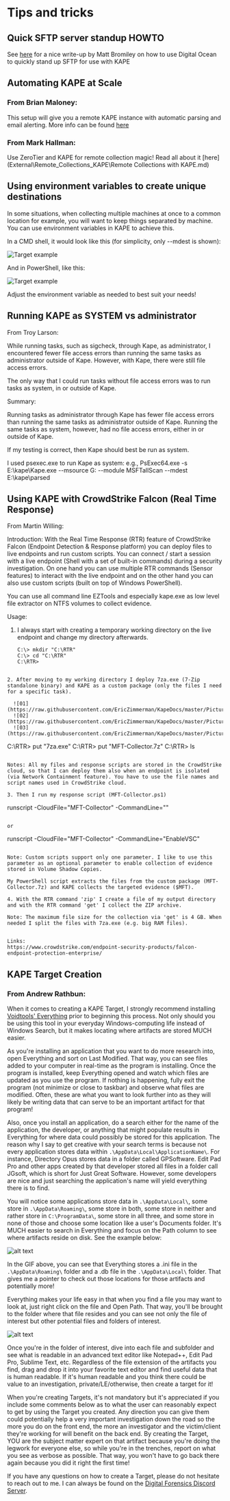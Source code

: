 # Tips and tricks 

## Quick SFTP server standup HOWTO

See [here](https://medium.com/@bromiley/automating-sftp-creation-for-kapes-sake-b0bc68d10522) for a nice write-up by Matt Bromiley on how to use Digital Ocean to quickly stand up SFTP for use with KAPE

## Automating KAPE at Scale

### From Brian Maloney:

This setup will give you a remote KAPE instance with automatic parsing and email alerting. More info can be found [here](https://malwaremaloney.blogspot.com/2020/06/kape-at-scale.html)

### From Mark Hallman:

Use ZeroTier and KAPE for remote collection magic! Read all about it [here](External\Remote_Collections_KAPE\Remote Collections with KAPE.md)

## Using environment variables to create unique destinations

In some situations, when collecting multiple machines at once to a common location for example, you will want to keep things separated by machine. You can use environment variables in KAPE to achieve this. 

In a CMD shell, it would look like this (for simplicity, only --mdest is shown):

![Target example](https://raw.githubusercontent.com/EricZimmerman/KapeDocs/master/Pictures/cmdEnvVar.jpg)

And in PowerShell, like this:

![Target example](https://raw.githubusercontent.com/EricZimmerman/KapeDocs/master/Pictures/psEnvVar.jpg)

Adjust the environment variable as needed to best suit your needs!


## Running KAPE as SYSTEM vs administrator

From Troy Larson:

While running tasks, such as sigcheck, through Kape, as administrator, I encountered fewer file access errors than running the same tasks as administrator outside of Kape.  However, with Kape, there were still file access errors.


The only way that I could run tasks without file access errors was to run tasks as system, in or outside of Kape. 

Summary:

Running tasks as administrator through Kape has fewer file access errors than running the same tasks as administrator outside of Kape.  Running the same tasks as system, however, had no file access errors, either in or outside of Kape.

If my testing is correct, then Kape should best be run as system.

I used psexec.exe to run Kape as system: e.g., PsExec64.exe -s E:\kape\Kape.exe --msource G: --module MSFTallScan --mdest E:\kape\parsed

## Using KAPE with CrowdStrike Falcon (Real Time Response)

From Martin Willing:

Introduction: 
With the Real Time Response (RTR) feature of CrowdStrike Falcon (Endpoint Detection & Response platform) you can deploy files to live endpoints and run custom scripts. You can connect / start a session with a live endpoint (Shell with a set of built-in commands) during a security investigation. On one hand you can use multiple RTR commands (Sensor features) to interact with the live endpoint and on the other hand you can also use custom scripts (built on top of Windows PowerShell).

You can use all command line EZTools and especially kape.exe as low level file extractor on NTFS volumes to collect evidence.

Usage: 

1. I always start with creating a temporary working directory on the live endpoint and change my directory afterwards.

   ```
   C:\> mkdir "C:\RTR"
   C:\> cd "C:\RTR"
   C:\RTR> 
 ```

2. After moving to my working directory I deploy 7za.exe (7-Zip standalone binary) and KAPE as a custom package (only the files I need for a specific task).

   ![01](https://raw.githubusercontent.com/EricZimmerman/KapeDocs/master/Pictures/csFalcon01.png)
   ![02](https://raw.githubusercontent.com/EricZimmerman/KapeDocs/master/Pictures/csFalcon02.png)
   ![03](https://raw.githubusercontent.com/EricZimmerman/KapeDocs/master/Pictures/csFalcon03.png)

   ```
   C:\RTR> put "7za.exe" 
   C:\RTR> put "MFT-Collector.7z" 
   C:\RTR> ls 
   ```

   Notes: All my files and response scripts are stored in the CrowdStrike cloud, so that I can deploy them also when an endpoint is isolated (via Network Containment feature). You have to use the file names and script names used in CrowdStrike cloud.

3. Then I run my response script (MFT-Collector.ps1)

   ```
   runscript -CloudFile="MFT-Collector" -CommandLine="" 
   ```

   or

   ```
   runscript -CloudFile="MFT-Collector" -CommandLine="EnableVSC" 
   ```

   Note: Custom scripts support only one parameter. I like to use this parameter as an optional parameter to enable collection of evidence stored in Volume Shadow Copies.

   My PowerShell script extracts the files from the custom package (MFT-Collector.7z) and KAPE collects the targeted evidence ($MFT).

4. With the RTR command 'zip' I create a file of my output directory and with the RTR command 'get' I collect the ZIP archive.

   Note: The maximum file size for the collection via 'get' is 4 GB. When needed I split the files with 7za.exe (e.g. big RAM files).


Links:
https://www.crowdstrike.com/endpoint-security-products/falcon-endpoint-protection-enterprise/
```

## KAPE Target Creation

### From Andrew Rathbun:

When it comes to creating a KAPE Target, I strongly recommend installing [Voidtools' Everything](https://www.voidtools.com/) prior to beginning this process. Not only should you be using this tool in your everyday Windows-computing life instead of Windows Search, but it makes locating where artifacts are stored MUCH easier. 

As you're installing an application that you want to do more research into, open Everything and sort on Last Modified. That way, you can see files added to your computer in real-time as the program is installing. Once the program is installed, keep Everything opened and watch which files are updated as you use the program. If nothing is happening, fully exit the program (not minimize or close to taskbar) and observe what files are modified. Often, these are what you want to look further into as they will likely be writing data that can serve to be an important artifact for that program!

Also, once you install an application, do a search either for the name of the application, the developer, or anything that might populate results in Everything for where data could possibly be stored for this application. The reason why I say to get creative with your search terms is because not every application stores data within `.\AppData\Local\ApplicationName\`. For instance, Directory Opus stores data in a folder called GPSoftware. Edit Pad Pro and other apps created by that developer stored all files in a folder call JGsoft, which is short for Just Great Software. However, some developers are nice and just searching the application's name will yield everything there is to find.

You will notice some applications store data in `.\AppData\Local\`, some store in `.\AppData\Roaming\`, some store in both, some store in neither and rather store in `C:\ProgramData\`, some store in all three, and some store in none of those and choose some location like a user's Documents folder. It's MUCH easier to search in Everything and focus on the Path column to see where artifacts reside on disk. See the example below:

![alt text](https://github.com/rathbuna/KapeDocs/blob/master/Pictures/Voidtools%20Everything%20Search%20Example.gif "Voidtools Everything Search Example")

In the GIF above, you can see that Everything stores a .ini file in the `.\AppData\Roaming\` folder and a .db file in the `.\AppData\Local\` folder. That gives me a pointer to check out those locations for those artifacts and potentially more!

Everything makes your life easy in that when you find a file you may want to look at, just right click on the file and Open Path. That way, you'll be brought to the folder where that file resides and you can see not only the file of interest but other potential files and folders of interest. 

![alt text](https://github.com/rathbuna/KapeDocs/blob/master/Pictures/Voidtools%20Everything%20Right%20Click%20Open%20Path.gif "Voidtools Everything Right Click Open Path")

Once you're in the folder of interest, dive into each file and subfolder and see what is readable in an advanced text editor like Notepad++, Edit Pad Pro, Sublime Text, etc. Regardless of the file extension of the artifacts you find, drag and drop it into your favorite text editor and find useful data that is human readable. If it's human readable and you think there could be value to an investigation, private/LE/otherwise, then create a target for it!

When you're creating Targets, it's not mandatory but it's appreciated if you include some comments below as to what the user can reasonably expect to get by using the Target you created. Any direction you can give them could potentially help a very important investigation down the road so the more you do on the front end, the more an investigator and the victim/client they're working for will benefit on the back end. By creating the Target, YOU are the subject matter expert on that artifact because you're doing the legwork for everyone else, so while you're in the trenches, report on what you see as verbose as possible. That way, you won't have to go back there again because you did it right the first time!

If you have any questions on how to create a Target, please do not hesitate to reach out to me. I can always be found on the [Digital Forensics Discord Server](https://aboutdfir.com/a-beginners-guide-to-the-digital-forensics-discord-server/). 
